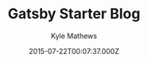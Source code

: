 ---
title: Gatsby Starter Blog
github: https://github.com/gatsbyjs/gatsby-starter-blog
demo: https://gatsby-starter-blog-demo.netlify.app/
author: Kyle Mathews
ssg:
  - Gatsby
cms:
  - Markdown
date: 2015-07-22T00:07:37.000Z
description: Gatsby starter for creating a blog
draft: true
publish_date: '2015-07-22T00:07:37Z'
github_star: 3405
github_fork: 2654
update_date: '2023-01-23T07:28:36Z'
---